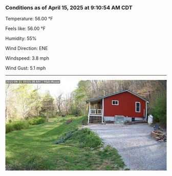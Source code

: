 ### Conditions as of April 15, 2025 at 9:10:54 AM CDT 

Temperature: 56.00 &deg;F

Feels like: 56.00 &deg;F

Humidity: 55%

Wind Direction: ENE

Windspeed: 3.8 mph

Wind Gust: 5.1 mph

---

<img src="./images/latest.jpeg"/>


